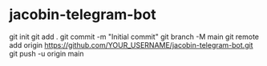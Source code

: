 # jacobin-telegram-bot
git init
git add .
git commit -m "Initial commit"
git branch -M main
git remote add origin https://github.com/YOUR_USERNAME/jacobin-telegram-bot.git
git push -u origin main
